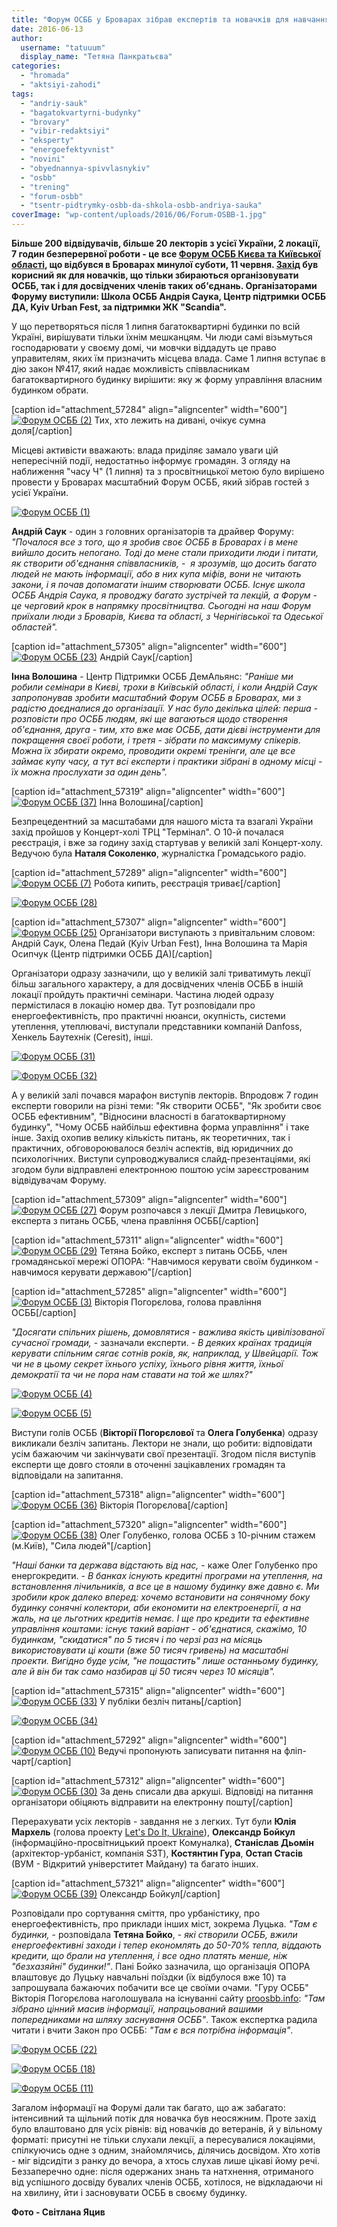 ```yaml
---
title: "Форум ОСББ у Броварах зібрав експертів та новачків для навчання та обміну досвідом"
date: 2016-06-13
author: 
  username: "tatuuum"
  display_name: "Тетяна Панкратьєва"
categories: 
  - "hromada"
  - "aktsiyi-zahodi"
tags: 
  - "andriy-sauk"
  - "bagatokvartyrni-budynky"
  - "brovary"
  - "vibir-redaktsiyi"
  - "eksperty"
  - "energoefektyvnist"
  - "novini"
  - "obyednannya-spivvlasnykiv"
  - "osbb"
  - "trening"
  - "forum-osbb"
  - "tsentr-pidtrymky-osbb-da-shkola-osbb-andriya-sauka"
coverImage: "wp-content/uploads/2016/06/Forum-OSBB-1.jpg"
---
```


**Більше 200 відвідувачів, більше 20 лекторів з усієї України, 2 локації, 7 годин безперервної роботи - це все [Форум ОСББ Києва та Київської області](http://forum-osbb.brovary.org/), що відбувся в Броварах минулої суботи, 11 червня. [Захід](https://mpz.brovary.org/anons-11-chervnya-u-brovarah-vidbudetsya-oblasnyj-forum-osbb/) був корисний як для новачків, що тільки збираються організовувати ОСББ, так і для досвідчених членів таких об'єднань. Організаторами Форуму виступили: Школа ОСББ Андрія Саука, Центр підтримки ОСББ ДА, Kyiv Urban Fest, за підтримки ЖК "Scandia".**

У що перетворяться після 1 липня багатоквартирні будинки по всій Україні, вирішувати тільки їхнім мешканцям. Чи люди самі візьмуться господарювати у своєму домі, чи мовчки віддадуть це право управителям, яких їм призначить місцева влада. Саме 1 липня вступає в дію закон №417, який надає можливість співвласникам багатоквартирного будинку вирішити: яку ж форму управління власним будинком обрати.

\[caption id="attachment\_57284" align="aligncenter" width="600"\][![Форум ОСББ (2)](https://mpz.brovary.org/wp-content/uploads/2016/06/Forum-OSBB-2.jpg)](https://mpz.brovary.org/wp-content/uploads/2016/06/Forum-OSBB-2.jpg) Тих, хто лежить на дивані, очікує сумна доля\[/caption\]

Місцеві активісти вважають: влада приділяє замало уваги цій непересічній події, недостатньо інформує громадян. З огляду на наближення "часу Ч" (1 липня) та з просвітницької метою було вирішено провести у Броварах масштабний Форум ОСББ, який зібрав гостей з усієї України.

[![Форум ОСББ (1)](https://mpz.brovary.org/wp-content/uploads/2016/06/Forum-OSBB-1.jpg)](https://mpz.brovary.org/wp-content/uploads/2016/06/Forum-OSBB-1.jpg)

**Андрій Саук** - один з головних організаторів та драйвер Форуму: _"Почалося все з того, що я зробив своє ОСББ в Броварах і в мене вийшло досить непогано. Тоді до мене стали приходити люди і питати, як створити об'єднання співвласників, -  я зрозумів, що досить багато людей не мають інформації, або в них купа міфів, вони не читають закони, і я почав допомагати іншим створювати ОСББ. Існує школа ОСББ Андрія Саука, я проводжу багато зустрічей та лекцій, а Форум - це черговий крок в напрямку просвітництва. Сьогодні на наш Форум приїхали люди з Броварів, Києва та області, з Чернігівської та Одеської областей"._

\[caption id="attachment\_57305" align="aligncenter" width="600"\][![Форум ОСББ (23)](https://mpz.brovary.org/wp-content/uploads/2016/06/Forum-OSBB-23.jpg)](https://mpz.brovary.org/wp-content/uploads/2016/06/Forum-OSBB-23.jpg) Андрій Саук\[/caption\]

**Інна Волошина** - Центр Підтримки ОСББ ДемАльянс: _"Раніше ми робили семінари в Києві, трохи в Київській області, і коли Андрій Саук запропонував зробити масштабний Форум ОСББ в Броварах, ми з радістю доєдналися до організації. У нас було декілька цілей: перша - розповісти про ОСББ людям, які ще вагаються щодо створення об'єднання, друга - тим, хто вже має ОСББ, дати дієві інструменти для покращення своєї роботи, і третя - зібрати по максимуму спікерів. Можна їх збирати окремо, проводити окремі тренінги, але це все займає купу часу, а тут всі експерти і практики зібрані в одному місці - їх можна прослухати за один день"._

\[caption id="attachment\_57319" align="aligncenter" width="600"\][![Форум ОСББ (37)](https://mpz.brovary.org/wp-content/uploads/2016/06/Forum-OSBB-37.jpg)](https://mpz.brovary.org/wp-content/uploads/2016/06/Forum-OSBB-37.jpg) Інна Волошина\[/caption\]

Безпрецедентний за масштабами для нашого міста та взагалі України захід пройшов у Концерт-холі ТРЦ "Термінал". О 10-й почалася реєстрація, і вже за годину захід стартував у великій залі Концерт-холу. Ведучою була **Наталя Соколенко**, журналістка Громадського радіо.

\[caption id="attachment\_57289" align="aligncenter" width="600"\][![Форум ОСББ (7)](https://mpz.brovary.org/wp-content/uploads/2016/06/Forum-OSBB-7.jpg)](https://mpz.brovary.org/wp-content/uploads/2016/06/Forum-OSBB-7.jpg) Робота кипить, реєстрація триває\[/caption\]

[![Форум ОСББ (28)](https://mpz.brovary.org/wp-content/uploads/2016/06/Forum-OSBB-28.jpg)](https://mpz.brovary.org/wp-content/uploads/2016/06/Forum-OSBB-28.jpg)

\[caption id="attachment\_57307" align="aligncenter" width="600"\][![Форум ОСББ (25)](https://mpz.brovary.org/wp-content/uploads/2016/06/Forum-OSBB-25.jpg)](https://mpz.brovary.org/wp-content/uploads/2016/06/Forum-OSBB-25.jpg) Організатори виступають з привітальним словом: Андрій Саук, Олена Педай (Kyiv Urban Fest), Інна Волошина та Марія Осипчук (Центр підтримки ОСББ ДА)\[/caption\]

Організатори одразу зазначили, що у великій залі триватимуть лекції більш загального характеру, а для досвідчених членів ОСББ в іншій локації пройдуть практичні семінари. Частина людей одразу пермістилася в локацію номер два. Тут розповідали про енергоефективність, про практичні нюанси, окупність, системи утеплення, утеплювачі, виступали представники компаній Danfoss, Хенкель Баутехнік (Ceresit), інші.

[![Форум ОСББ (31)](https://mpz.brovary.org/wp-content/uploads/2016/06/Forum-OSBB-31.jpg)](https://mpz.brovary.org/wp-content/uploads/2016/06/Forum-OSBB-31.jpg)

[![Форум ОСББ (32)](https://mpz.brovary.org/wp-content/uploads/2016/06/Forum-OSBB-32.jpg)](https://mpz.brovary.org/wp-content/uploads/2016/06/Forum-OSBB-32.jpg)

А у великій залі почався марафон виступів лекторів. Впродовж 7 годин експерти говорили на різні теми: "Як створити ОСББ", "Як зробити своє ОСББ ефективним", "Відносини власності в багатоквартирному будинку", "Чому ОСББ найбільш ефективна форма управління" і таке інше. Захід охопив велику кількість питань, як теоретичних, так і практичних, обговороювалося безліч аспектів, від юридичних до психологічних. Виступи супроводжувалися слайд-презентаціями, які згодом були відправлені електронною поштою усім зареєстрованим відвідувачам Форуму.

\[caption id="attachment\_57309" align="aligncenter" width="600"\][![Форум ОСББ (27)](https://mpz.brovary.org/wp-content/uploads/2016/06/Forum-OSBB-27.jpg)](https://mpz.brovary.org/wp-content/uploads/2016/06/Forum-OSBB-27.jpg) Форум розпочався з лекції Дмитра Левицького, експерта з питань ОСББ, члена правління ОСББ\[/caption\]

\[caption id="attachment\_57311" align="aligncenter" width="600"\][![Форум ОСББ (29)](https://mpz.brovary.org/wp-content/uploads/2016/06/Forum-OSBB-29.jpg)](https://mpz.brovary.org/wp-content/uploads/2016/06/Forum-OSBB-29.jpg) Тетяна Бойко, експерт з питань ОСББ, член громадянської мережі ОПОРА: "Навчимося керувати своїм будинком - навчимося керувати державою"\[/caption\]

\[caption id="attachment\_57285" align="aligncenter" width="600"\][![Форум ОСББ (3)](https://mpz.brovary.org/wp-content/uploads/2016/06/Forum-OSBB-3.jpg)](https://mpz.brovary.org/wp-content/uploads/2016/06/Forum-OSBB-3.jpg) Вікторія Погорєлова, голова правління ОСББ\[/caption\]

_"Досягати спільних рішень, домовлятися - важлива якість цивілізованої сучасної громади,_ - зазначали експерти. - _В деяких країнах традиція керувати спільним сягає сотнів років, як, наприклад, у Швейцарії. Тож чи не в цьому секрет їхнього успіху, їхнього рівня життя, їхньої демократії та чи не пора нам ставати на той же шлях?"_

[![Форум ОСББ (4)](https://mpz.brovary.org/wp-content/uploads/2016/06/Forum-OSBB-4.jpg)](https://mpz.brovary.org/wp-content/uploads/2016/06/Forum-OSBB-4.jpg)

[![Форум ОСББ (5)](https://mpz.brovary.org/wp-content/uploads/2016/06/Forum-OSBB-5.jpg)](https://mpz.brovary.org/wp-content/uploads/2016/06/Forum-OSBB-5.jpg)

Виступи голів ОСББ (**Вікторії Погорєлової** та **Олега Голубенка**) одразу викликали безліч запитань. Лектори не знали, що робити: відповідати усім бажаючим чи закінчувати свої презентації. Згодом після виступів експерти ще довго стояли в оточенні зацікавлених громадян та відповідали на запитання.

\[caption id="attachment\_57318" align="aligncenter" width="600"\][![Форум ОСББ (36)](https://mpz.brovary.org/wp-content/uploads/2016/06/Forum-OSBB-36.jpg)](https://mpz.brovary.org/wp-content/uploads/2016/06/Forum-OSBB-36.jpg) Вікторія Погорєлова\[/caption\]

\[caption id="attachment\_57320" align="aligncenter" width="600"\][![Форум ОСББ (38)](https://mpz.brovary.org/wp-content/uploads/2016/06/Forum-OSBB-38.jpg)](https://mpz.brovary.org/wp-content/uploads/2016/06/Forum-OSBB-38.jpg) Олег Голубенко, голова ОСББ з 10-річним стажем (м.Київ), "Сила людей"\[/caption\]

_"Наші банки та держава відстають від нас,_ - каже Олег Голубенко про енергокредити. - _В банках існують кредитні програми на утеплення, на встановлення лічильників, а все це в нашому будинку вже давно є. Ми зробили крок далеко вперед: хочемо встановити на сонячному боку будинку сонячні колектори, аби економити на електроенергії, а на жаль, на це льготних кредитів немає. І ще про кредити та ефективне управління коштами: існує такий варіант - об'єднатися, скажімо, 10 будинкам, "скидатися" по 5 тисяч і по черзі раз на місяць використовувати ці кошти (вже 50 тисяч гривень) на масштабні проекти. Вигідно буде усім, "не пощастить" лише останньому будинку, але й він би так само назбирав ці 50 тисяч через 10 місяців"._

\[caption id="attachment\_57315" align="aligncenter" width="600"\][![Форум ОСББ (33)](https://mpz.brovary.org/wp-content/uploads/2016/06/Forum-OSBB-33.jpg)](https://mpz.brovary.org/wp-content/uploads/2016/06/Forum-OSBB-33.jpg) У публіки безліч питань\[/caption\]

[![Форум ОСББ (34)](https://mpz.brovary.org/wp-content/uploads/2016/06/Forum-OSBB-34.jpg)](https://mpz.brovary.org/wp-content/uploads/2016/06/Forum-OSBB-34.jpg)

\[caption id="attachment\_57292" align="aligncenter" width="600"\][![Форум ОСББ (10)](https://mpz.brovary.org/wp-content/uploads/2016/06/Forum-OSBB-10.jpg)](https://mpz.brovary.org/wp-content/uploads/2016/06/Forum-OSBB-10.jpg) Ведучі пропонують записувати питання на фліп-чарт\[/caption\]

\[caption id="attachment\_57312" align="aligncenter" width="600"\][![Форум ОСББ (30)](https://mpz.brovary.org/wp-content/uploads/2016/06/Forum-OSBB-30.jpg)](https://mpz.brovary.org/wp-content/uploads/2016/06/Forum-OSBB-30.jpg) За день списали два аркуші. Відповіді на питання організатори обіцяють відправити на електронну пошту\[/caption\]

Перерахувати усіх лекторів - завдання не з легких. Тут були **Юлія Мархель** (голова проекту [Let's Do It, Ukraine](https://letsdoitukraine.org/)), **Олександр Бойкул** (інформаційно-просвітницький проект Комуналка), **Станіслав Дьомін** (архітектор-урбаніст, компанія S3T), **Костянтин Гура**, **Остап Стасів** (ВУМ - Відкритий універститет Майдану) та багато інших.

\[caption id="attachment\_57321" align="aligncenter" width="600"\][![Форум ОСББ (39)](https://mpz.brovary.org/wp-content/uploads/2016/06/Forum-OSBB-39.jpg)](https://mpz.brovary.org/wp-content/uploads/2016/06/Forum-OSBB-39.jpg) Олександр Бойкул\[/caption\]

Розповідали про сортування сміття, про урбаністику, про енергоефективність, про приклади інших міст, зокрема Луцька. _"Там є будинки,_ - розповідала **Тетяна Бойко**, - _які створили ОСББ, вжили енергоефективні заходи і тепер економлять до 50-70% тепла, віддають кредити, що брали на утеплення, і все одно платять менше, ніж "безхазяйні" будинки!"_. Пані Бойко зазначила, що організація ОПОРА влаштовує до Луцьку навчальні поїздки (їх відбулося вже 10) та запрошувала бажаючих побачити все це своїми очами. "Гуру ОСББ" Вікторія Погорєлова наголошувала на існуванні сайту [proosbb.info](http://proosbb.info/): _"Там зібрано цінний масив інформації, напрацьований вашими попередниками на шляху заснування ОСББ"_. Також експертка радила читати і вчити Закон про ОСББ: _"Там є вся потрібна інформація"_.

[![Форум ОСББ (22)](https://mpz.brovary.org/wp-content/uploads/2016/06/Forum-OSBB-22.jpg)](https://mpz.brovary.org/wp-content/uploads/2016/06/Forum-OSBB-22.jpg)

[![Форум ОСББ (18)](https://mpz.brovary.org/wp-content/uploads/2016/06/Forum-OSBB-18.jpg)](https://mpz.brovary.org/wp-content/uploads/2016/06/Forum-OSBB-18.jpg)

[![Форум ОСББ (11)](https://mpz.brovary.org/wp-content/uploads/2016/06/Forum-OSBB-11.jpg)](https://mpz.brovary.org/wp-content/uploads/2016/06/Forum-OSBB-11.jpg)

Загалом інформації на Форумі дали так багато, що аж забагато: інтенсивний та щільний потік для новачка був неосяжним. Проте захід було влаштовано для усіх рівнів: від новачків до ветеранів, й у вільному форматі: присутні не тільки слухали лекції, а пересувалися локаціями, спілкуючись одне з одним, знайомлячись, ділячись досвідом. Хто хотів - міг відсидіти з ранку до вечора, а хтось слухав лише цікаві йому речі. Беззаперечно одне: після одержаних знань та натхнення, отриманого від успішного досвіду бувалих членів ОСББ, хотілося, не відкладаючи ні на хвилину, йти і засновувати ОСББ в своєму будинку.

**Фото - Світлана Яцив**
